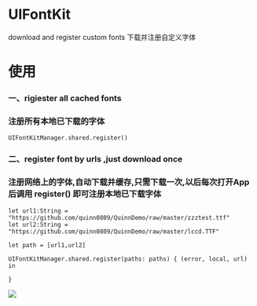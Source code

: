 # UIFontKit
download and register custom fonts 下载并注册自定义字体

# 使用
### 一、rigiester all cached fonts
### 注册所有本地已下载的字体

```
UIFontKitManager.shared.register()
```

### 二、register font by urls ,just download once
### 注册网络上的字体,自动下载并缓存,只需下载一次,以后每次打开App后调用 register() 即可注册本地已下载字体

```
let url1:String = "https://github.com/quinn0809/QuinnDemo/raw/master/zzztest.ttf"
let url2:String = "https://github.com/quinn0809/QuinnDemo/raw/master/lccd.TTF"

let path = [url1,url2]

UIFontKitManager.shared.register(paths: paths) { (error, local, url) in

}
```
<img src="https://raw.githubusercontent.com/quinn0809/p-i-c/master/IMG_3816D988F530-1.jpeg">

